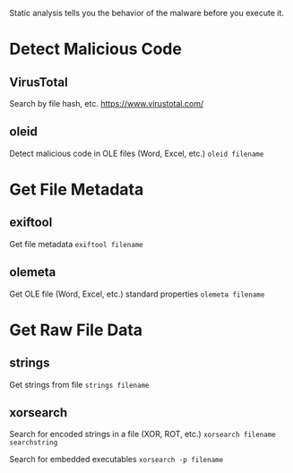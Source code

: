 Static analysis tells you the behavior of the malware before you execute it.

# Detect Malicious Code

## VirusTotal

Search by file hash, etc.
https://www.virustotal.com/

## oleid

Detect malicious code in OLE files (Word, Excel, etc.)
`oleid filename`

# Get File Metadata

## exiftool

Get file metadata
`exiftool filename`

## olemeta

Get OLE file (Word, Excel, etc.) standard properties
`olemeta filename`

# Get Raw File Data

## strings

Get strings from file
`strings filename`

## xorsearch

Search for encoded strings in a file (XOR, ROT, etc.)
`xorsearch filename searchstring`

Search for embedded executables
`xorsearch -p filename`
